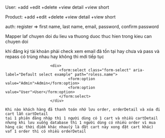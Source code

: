 User: +add
+edit
+delete
+view detail
+view short

Product: +add
+edit
+delete
+view detail
+view short

auth: register => first name, last name, email, password, confirm password

Mapper laf chuyen doi du lieu va thuong duoc thuc hien trong kieu can chuyen doi

khi đăng ký tài khoản phải check xem email đã tồn tại hay chưa và pass và repass có trùng nhau hay không thì mới tiếp tục

                        <div>
                            <form:select class="form-select" aria-label="Default select example" path="roless.name">
                                <form:option value="Admin">Admin</form:option>
                                <form:option value="User">User</form:option>
                            </form:select>
                        </div>

    Khi nào khách hàng đã thanh toán nhớ lưu order, orderDetail và xóa đi cart lẫn cartDetail
    tại 1 phiên đăng nhập thì 1 người dùng có 1 cart và nhiều cartDetail
    nhưng khi lưu xuống database thì 1 người dùng có nhiều order vì mua hàng các thời điểm khác nhau(ý là đặt cart này xong đặt cart khác)
    vaf 1 order thì có nhiều orderDetail
